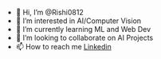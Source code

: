 - 👋 Hi, I’m @Rishi0812
- 👀 I’m interested in AI/Computer Vision
- 🌱 I’m currently learning ML and Web Dev
- 💞️ I’m looking to collaborate on AI Projects
- 📫 How to reach me [Linkedin](https://www.linkedin.com/in/rishi0812/)

<!---
Rishi0812/Rishi0812 is a ✨ special ✨ repository because its `README.md` (this file) appears on your GitHub profile.
You can click the Preview link to take a look at your changes.
--->
